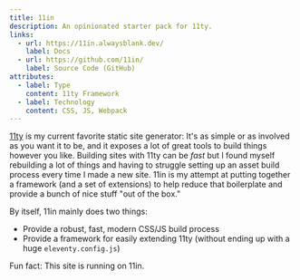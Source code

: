 ```yaml
---
title: 11in
description: An opinionated starter pack for 11ty.
links:
  - url: https://11in.alwaysblank.dev/
    label: Docs
  - url: https://github.com/11in/
    label: Source Code (GitHub)
attributes:
  - label: Type
    content: 11ty Framework
  - label: Technology
    content: CSS, JS, Webpack
---
```


[11ty](https://www.11ty.dev) is my current favorite static site generator:
It's as simple or as involved as you want it to be, and it exposes a lot of great tools to build things however you like.
Building sites with 11ty can be *fast* but I found myself rebuilding a lot of things and having to struggle setting up an asset build process every time I made a new site.
11in is my attempt at putting together a framework (and a set of extensions) to help reduce that boilerplate and provide a bunch of nice stuff "out of the box."

By itself, 11in mainly does two things:

- Provide a robust, fast, modern CSS/JS build process
- Provide a framework for easily extending 11ty (without ending up with a huge `eleventy.config.js`)

Fun fact: This site is running on 11in.
